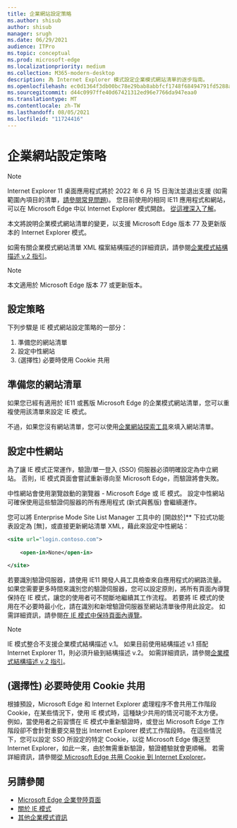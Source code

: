 ```yaml
---
title: 企業網站設定策略
ms.author: shisub
author: shisub
manager: srugh
ms.date: 06/29/2021
audience: ITPro
ms.topic: conceptual
ms.prod: microsoft-edge
ms.localizationpriority: medium
ms.collection: M365-modern-desktop
description: 為 Internet Explorer 模式設定企業模式網站清單的逐步指南。
ms.openlocfilehash: ec0d1364f3db00bc78e29bab8abbfcf1748f68494791fd5288a435a8b1230018
ms.sourcegitcommit: d44c0997ffe40d67421312ed96e7766da947eaa0
ms.translationtype: MT
ms.contentlocale: zh-TW
ms.lasthandoff: 08/05/2021
ms.locfileid: "11724416"
---
```

# <a name="enterprise-site-configuration-strategy"></a>企業網站設定策略

>[!Note]
> Internet Explorer 11 桌面應用程式將於 2022 年 6 月 15 日淘汰並退出支援 (如需範圍內項目的清單，[請參閱常見問題](https://techcommunity.microsoft.com/t5/windows-it-pro-blog/internet-explorer-11-desktop-app-retirement-faq/ba-p/2366549))。 您目前使用的相同 IE11 應用程式和網站，可以在 Microsoft Edge 中以 Internet Explorer 模式開啟。 [從這裡深入了解](https://blogs.windows.com/windowsexperience/2021/05/19/the-future-of-internet-explorer-on-windows-10-is-in-microsoft-edge/)。

本文將說明企業模式網站清單的變更，以支援 Microsoft Edge 版本 77 及更新版本的 Internet Explorer 模式。

如需有關企業模式網站清單 XML 檔案結構描述的詳細資訊，請參閱[企業模式結構描述 v.2 指引](/internet-explorer/ie11-deploy-guide/enterprise-mode-schema-version-2-guidance)。

> [!NOTE]
> 本文適用於 Microsoft Edge 版本 77 或更新版本。
<!--
## Updated schema elements

The following table describes the \<open-in app\> element added to the v.2 of the Enterprise Mode schema:

| **Element** | **Description** |
| --- | --- |
| \<open-in app="**true**"\> | A child element that controls what browser is used for sites. This element is required for sites that need to **open in IE11**.|

**Example:**

``` xml
<site url="contoso.com">

  <open-in app="true">IE11</open-in>

</site>
```

The following table shows the possible values of the \<open-in\> element:

| **Value** | **Description** |
| --- | --- |
| **\<open-in\>IE11\</open-in\>** | Opens the site in IE mode or a full IE11 window. To enable IE mode, see [Configure IE mode policies](./edge-ie-mode-policies.md)|
| **\<open-in app="**true**"\>IE11\</open-in\>** | Opens the site in a full IE11 window |
| **\<open-in\>MSEdge\</open-in\>** | Opens the site in Microsoft Edge |
| **\<open-in\>None or not specified\</open-in\>** | Opens the site in the default browser or in the browser where the user navigated to the site. |
|**\<open-in\>Configurable\</open-in\>** | Allows the site to participate in IE mode engine determination. To learn more, see [Learn about Configurable sites in IE mode](edge-learnmore-configurable-sites-ie-mode.md).  |

>[!NOTE]
> The attribute app=**"true"** is only recognized when associated to _'open-in' IE11_. Adding it to the other 'open-in' elements won't change browser behavior.   -->

## <a name="configuration-strategy"></a>設定策略

下列步驟是 IE 模式網站設定策略的一部分：
1. 準備您的網站清單
2. 設定中性網站
3. (選擇性) 必要時使用 Cookie 共用

<!--
Step 1.  – if you don’t have one use Site Discovery Step-by-Step
Step 2 – Neutral sites + sticky mode
        Use more examples and explain sticky mode better
Step 3 – If that doesn’t cover your needs, then use Cookie sharing -->

## <a name="prepare-your-site-list"></a>準備您的網站清單

如果您已經有適用於 IE11 或舊版 Microsoft Edge 的企業模式網站清單，您可以重複使用該清單來設定 IE 模式。

不過，如果您沒有網站清單，您可以使用[企業網站探索工具](/deployedge/edge-ie-mode-site-discovery)來填入網站清單。

## <a name="configure-neutral-sites"></a>設定中性網站

為了讓 IE 模式正常運作，驗證/單一登入 (SSO) 伺服器必須明確設定為中立網站。 否則，IE 模式頁面會嘗試重新導向至 Microsoft Edge，而驗證將會失敗。

中性網站會使用瀏覽啟動的瀏覽器 - Microsoft Edge 或 IE 模式。 設定中性網站可確保使用這些驗證伺服器的所有應用程式 (新式與舊版) 會繼續運作。

您可以將 Enterprise Mode Site List Manager 工具中的 [開啟於]** 下拉式功能表設定為 [無]，或直接更新網站清單 XML，藉此來設定中性網站：

``` xml
<site url="login.contoso.com">
   
    <open-in>None</open-in>

</site>
```

若要識別驗證伺服器，請使用 IE11 開發人員工具檢查來自應用程式的網路流量。 如果您需要更多時間來識別您的驗證伺服器，您可以設定原則，將所有頁面內導覽保持在 IE 模式，讓您的使用者可不間斷地繼續其工作流程。 若要將 IE 模式的使用在不必要時最小化，請在識別和新增驗證伺服器至網站清單後停用此設定。 如需詳細資訊，請參閱[在 IE 模式中保持頁面內導覽](/deployedge/edge-learnmore-inpage-nav)。

>[!NOTE]
   >IE 模式整合不支援企業模式結構描述 v.1。 如果目前使用結構描述 v.1 搭配 Internet Explorer 11，則必須升級到結構描述 v.2。 如需詳細資訊，請參閱[企業模式結構描述 v.2 指引](/internet-explorer/ie11-deploy-guide/enterprise-mode-schema-version-2-guidance)。

## <a name="optional-use-cookie-sharing-if-necessary"></a>(選擇性) 必要時使用 Cookie 共用

根據預設，Microsoft Edge 和 Internet Explorer 處理程序不會共用工作階段 Cookie，在某些情況下，使用 IE 模式時，這種缺少共用的情況可能不太方便。 例如，當使用者之前習慣在 IE 模式中重新驗證時，或登出 Microsoft Edge 工作階段卻不會針對重要交易登出 Internet Explorer 模式工作階段時。 在這些情況下，您可以設定 SSO 所設定的特定 Cookie，以從 Microsoft Edge 傳送至 Internet Explorer，如此一來，由於無需重新驗證，驗證體驗就會更順暢。 若需詳細資訊，請參閱[從 Microsoft Edge 共用 Cookie 到 Internet Explorer](/deployedge/edge-ie-mode-add-guidance-cookieshare)。

## <a name="see-also"></a>另請參閱

- [Microsoft Edge 企業登陸頁面](https://aka.ms/EdgeEnterprise)
- [關於 IE 模式](./edge-ie-mode.md)
- [其他企業模式資訊](/internet-explorer/ie11-deploy-guide/enterprise-mode-overview-for-ie11)
